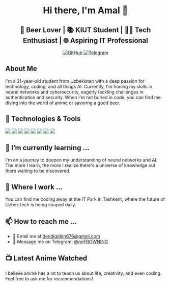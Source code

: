 <h1 align="center">Hi there, I'm Amal 👋</h1>

<h2 align="center">🍺 Beer Lover | 📚 KIUT Student | 👨‍💻 Tech Enthusiast | 🌐 Aspiring IT Professional</h2>

<p align="center">
  <a href="https://github.com/username"><img src="https://img.shields.io/github/followers/username?label=Follow&style=social" alt="GitHub"></a>
  <a href="https://t.me/masomOBITO"><img src="https://img.shields.io/badge/Telegram-%40masomOBITO-blue" alt="Telegram"></a>
</p>

## About Me
I'm a 21-year-old student from Uzbekistan with a deep passion for technology, coding, and all things AI. Currently, I'm honing my skills in neural networks and cybersecurity, eagerly tackling challenges in authentication and security. When I'm not buried in code, you can find me diving into the world of anime or savoring a good beer.

## 🔧 Technologies & Tools
![](https://img.shields.io/badge/OS-Linux-informational?style=flat&logo=linux&logoColor=white&color=2bbc8a)
![](https://img.shields.io/badge/Editor-VSCode-informational?style=flat&logo=visual-studio-code&logoColor=white&color=2bbc8a)
![](https://img.shields.io/badge/Code-Python-informational?style=flat&logo=python&logoColor=white&color=2bbc8a)
![](https://img.shields.io/badge/Code-C++-informational?style=flat&logo=cplusplus&logoColor=white&color=2bbc8a)
![](https://img.shields.io/badge/Code-JavaScript-informational?style=flat&logo=javascript&logoColor=white&color=2bbc8a)
![](https://img.shields.io/badge/Style-CSS-informational?style=flat&logo=css3&logoColor=white&color=2bbc8a)
![](https://img.shields.io/badge/Markup-HTML-informational?style=flat&logo=html5&logoColor=white&color=2bbc8a)
![](https://img.shields.io/badge/Tools-TensorFlow-informational?style=flat&logo=TensorFlow&logoColor=white&color=2bbc8a)

## 🌱 I’m currently learning ...
I'm on a journey to deepen my understanding of neural networks and AI. The more I learn, the more I realize there's a universe of knowledge out there waiting to be discovered.

## 💼 Where I work ...
You can find me coding away at the IT Park in Tashkent, where the future of Uzbek tech is being shaped daily.

## 📫 How to reach me ...
- 📧 Email me at dendigiden676@gmail.com
- 💬 Message me on Telegram: [@nnFROWNING](https://t.me/nnFROWNING)

## 📺 Latest Anime Watched
I believe anime has a lot to teach us about life, creativity, and even coding. Feel free to ask me for recommendations!

